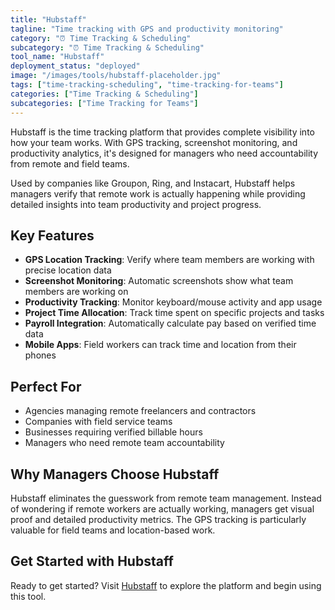 ```yaml
---
title: "Hubstaff"
tagline: "Time tracking with GPS and productivity monitoring"
category: "⏰ Time Tracking & Scheduling"
subcategory: "⏰ Time Tracking & Scheduling"
tool_name: "Hubstaff"
deployment_status: "deployed"
image: "/images/tools/hubstaff-placeholder.jpg"
tags: ["time-tracking-scheduling", "time-tracking-for-teams"]
categories: ["Time Tracking & Scheduling"]
subcategories: ["Time Tracking for Teams"]
---
```

Hubstaff is the time tracking platform that provides complete visibility into how your team works. With GPS tracking, screenshot monitoring, and productivity analytics, it's designed for managers who need accountability from remote and field teams.

Used by companies like Groupon, Ring, and Instacart, Hubstaff helps managers verify that remote work is actually happening while providing detailed insights into team productivity and project progress.

## Key Features
- **GPS Location Tracking**: Verify where team members are working with precise location data
- **Screenshot Monitoring**: Automatic screenshots show what team members are working on
- **Productivity Tracking**: Monitor keyboard/mouse activity and app usage
- **Project Time Allocation**: Track time spent on specific projects and tasks
- **Payroll Integration**: Automatically calculate pay based on verified time data
- **Mobile Apps**: Field workers can track time and location from their phones

## Perfect For
- Agencies managing remote freelancers and contractors
- Companies with field service teams
- Businesses requiring verified billable hours
- Managers who need remote team accountability

## Why Managers Choose Hubstaff
Hubstaff eliminates the guesswork from remote team management. Instead of wondering if remote workers are actually working, managers get visual proof and detailed productivity metrics. The GPS tracking is particularly valuable for field teams and location-based work.

## Get Started with Hubstaff

Ready to get started? Visit [Hubstaff](https://hubstaff.com) to explore the platform and begin using this tool.

